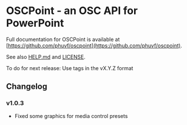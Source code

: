 # OSCPoint - an OSC API for PowerPoint

Full documentation for OSCPoint is available at [https://github.com/phuvf/oscpoint](https://github.com/phuvf/oscpoint).

See also [HELP.md](./companion/HELP.md) and [LICENSE](./LICENSE).

To do for next release: Use tags in the vX.Y.Z format

## Changelog

### v1.0.3

- Fixed some graphics for media control presets
